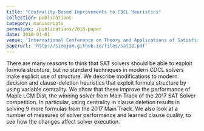 ```yaml
---
title: "Centrality-Based Improvements to CDCL Heuristics"
collection: publications
category: manuscripts
permalink: /publications/2018-paper
date: 2018-01-01
venue: 'International Conference on Theory and Applications of Satisfiability Testing (SAT)'
paperurl: 'http://simajam.github.io/files/sat18.pdf'
---
```


There are many reasons to think that SAT solvers should be able to exploit formula structure, but no standard techniques in modern CDCL solvers make explicit use of structure. We describe modifications to modern decision and clause-deletion heuristics that exploit formula structure by using variable centrality. We show that these improve the performance of Maple LCM Dist, the winning solver from Main Track of the 2017 SAT Solver competition. In particular, using centrality in clause deletion results in solving 9 more formulas from the 2017 Main Track. We also look at a number of measures of solver performance and learned clause quality, to see how the changes affect solver execution.
